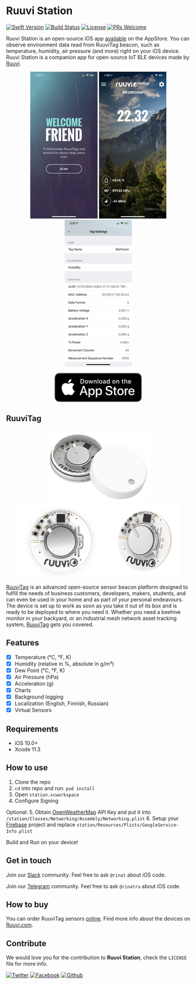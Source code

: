 # Ruuvi Station

[![Swift Version][swift-image]][swift-url]
[![Build Status](https://travis-ci.org/ruuvi/com.ruuvi.station.ios.svg?branch=master)](https://travis-ci.org/ruuvi/com.ruuvi.station.ios)
[![License][license-image]][license-url]
[![PRs Welcome](https://img.shields.io/badge/PRs-welcome-brightgreen.svg?style=flat-square)](http://makeapullrequest.com)

Ruuvi Station is an open-source iOS app [available](https://itunes.apple.com/us/app/ruuvi-station/id1384475885) on the AppStore. You can observe environment data read from RuuviTag beacon, such as temperature, humidity, air pressure (and more) right on your iOS device. Ruuvi Station is a companion app for open-source IoT BLE devices made by [Ruuvi](https://ruuvi.com).

<p align="center">
  <img src="/docs/screenshot0.jpeg?raw=true" alt="Ruuvi Station for iOS" height="400"/>
  <img src="/docs/screenshot1.jpeg?raw=true" alt="Ruuvi Station for iOS" height="400"/>
  <img src="/docs/screenshot2.jpeg?raw=true" alt="Ruuvi Station for iOS" height="400"/>
</p>

<p align="center">
  <a href="https://itunes.apple.com/us/app/ruuvi-station/id1384475885"><img src="docs/Download_on_the_App_Store_Badge.svg?raw=true&sanitize=true" alt="Ruuvi Station for iOS"></a>
</p>

## RuuviTag

<p align="center">
  <a href="https://shop.ruuvi.com"><img src="/docs/ruuvitag-enclosure-open.jpg?raw=true" alt="RuuviTag" height="200"/></a>
  <a href="https://shop.ruuvi.com"><img src="/docs/ruuvitag1.jpg?raw=true" alt="RuuviTag" height="200"/></a>
  <a href="https://shop.ruuvi.com"><img src="/docs/ruuvitag2.jpg?raw=true" alt="RuuviTag" height="200"/></a>
</p>

[RuuviTag](https://ruuvi.com) is an advanced open-source sensor beacon platform designed to fulfill the needs of business customers, developers, makers, students, and can even be used in your home and as part of your personal endeavours. The device is set up to work as soon as you take it out of its box and is ready to be deployed to where you need it. Whether you need a beehive monitor in your backyard, or an industrial mesh network asset tracking system, [RuuviTag](https://ruuvi.com) gets you covered. 

## Features

- [x] Temperature (°C, °F, K)
- [x] Humidity (relative in %, absolute in g/m³)
- [x] Dew Point (°C, °F, K)
- [x] Air Pressure (hPa)
- [x] Acceleration (g)
- [x] Charts
- [x] Background logging
- [x] Localization (English, Finnish, Russian)
- [x] Virtual Sensors 

## Requirements

- iOS 10.0+
- Xcode 11.3

## How to use

1. Clone the repo
2. ```cd``` into repo and run: ```pod install```
3. Open ```station.xcworkspace```
4. Configure Signing  

Optional: 
5. Obtain [OpenWeatherMap](https://openweathermap.org) API Key and put it into ```/station/Classes/Networking/Assembly/Networking.plist```
6. Setup your [Firebase](https://firebase.google.com) project and replace ```station/Resources/Plists/GoogleService-Info.plist```

Build and Run on your device!

## Get in touch

Join our [Slack](https://slack.ruuvi.com) community. Feel free to ask ``@rinat`` about iOS code.  

Join our [Telegram](https://t.me/ruuvicom) community. Feel free to ask ``@rinatru`` about iOS code. 

## How to buy

You can order RuuviTag sensors [online](https://shop.ruuvi.com). Find more info about the devices on [Ruuvi.com](https://ruuvi.com). 

## Contribute

We would love you for the contribution to **Ruuvi Station**, check the ``LICENSE`` file for more info.


<!-- Please don't remove this: Grab your social icons from https://github.com/carlsednaoui/gitsocial -->

[![Twitter][twitter-image]][twitter]
[![Facebook][facebook-image]][facebook]
[![Github][github-image]][github]

[github-image]:http://i.imgur.com/0o48UoR.png
[github]:https://github.com/ruuvi
[facebook-image]:http://i.imgur.com/P3YfQoD.png
[facebook]:https://www.facebook.com/ruuvi.cc/
[twitter-image]:http://i.imgur.com/tXSoThF.png
[twitter]:https://twitter.com/ruuvicom
[swift-image]:https://img.shields.io/badge/swift-5.0-orange.svg
[swift-url]: https://swift.org/
[license-image]: https://img.shields.io/badge/License-BSD-blue.svg
[license-url]: LICENSE
